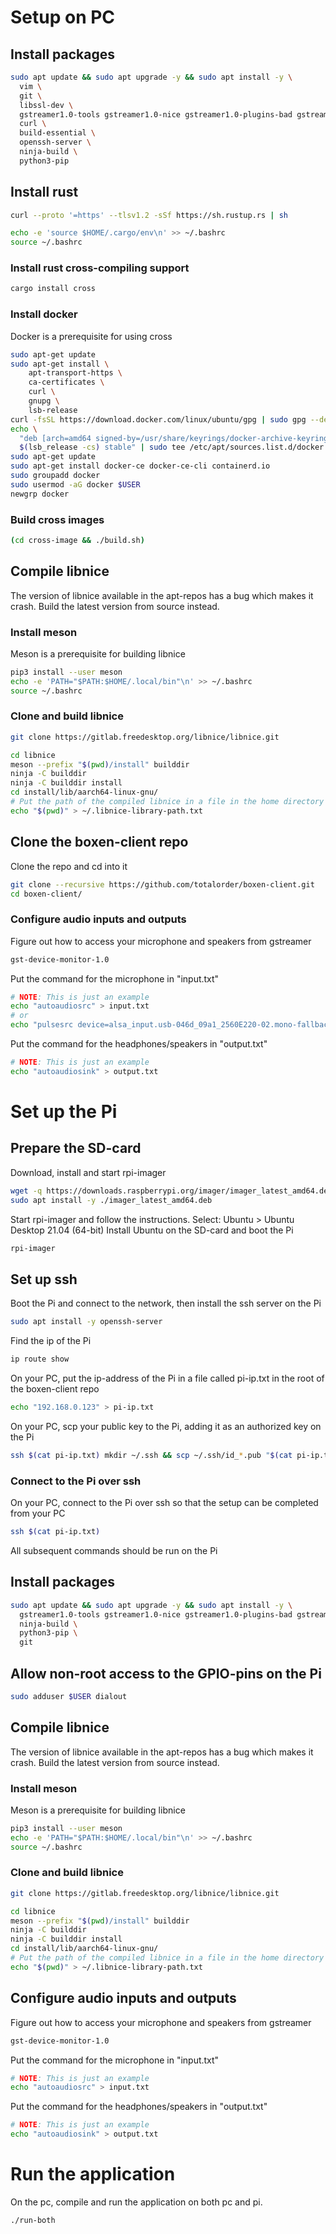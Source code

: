 # Setup on PC
## Install packages
```bash
sudo apt update && sudo apt upgrade -y && sudo apt install -y \
  vim \
  git \
  libssl-dev \
  gstreamer1.0-tools gstreamer1.0-nice gstreamer1.0-plugins-bad gstreamer1.0-plugins-ugly gstreamer1.0-plugins-good libgstreamer1.0-dev git libglib2.0-dev libgstreamer-plugins-bad1.0-dev libsoup2.4-dev libjson-glib-dev \
  curl \
  build-essential \
  openssh-server \
  ninja-build \
  python3-pip
```

## Install rust
```bash
curl --proto '=https' --tlsv1.2 -sSf https://sh.rustup.rs | sh

echo -e 'source $HOME/.cargo/env\n' >> ~/.bashrc
source ~/.bashrc
```

### Install rust cross-compiling support
```bash
cargo install cross
```

### Install docker
Docker is a prerequisite for using cross
```bash
sudo apt-get update
sudo apt-get install \
    apt-transport-https \
    ca-certificates \
    curl \
    gnupg \
    lsb-release
curl -fsSL https://download.docker.com/linux/ubuntu/gpg | sudo gpg --dearmor -o /usr/share/keyrings/docker-archive-keyring.gpg
echo \
  "deb [arch=amd64 signed-by=/usr/share/keyrings/docker-archive-keyring.gpg] https://download.docker.com/linux/ubuntu \
  $(lsb_release -cs) stable" | sudo tee /etc/apt/sources.list.d/docker.list > /dev/null
sudo apt-get update
sudo apt-get install docker-ce docker-ce-cli containerd.io  
sudo groupadd docker
sudo usermod -aG docker $USER
newgrp docker 
```

### Build cross images
```bash
(cd cross-image && ./build.sh)
```

## Compile libnice
The version of libnice available in the apt-repos has a bug which makes it crash. Build the latest version from source instead.

### Install meson
Meson is a prerequisite for building libnice
```bash
pip3 install --user meson
echo -e 'PATH="$PATH:$HOME/.local/bin"\n' >> ~/.bashrc
source ~/.bashrc
```

### Clone and build libnice
```bash
git clone https://gitlab.freedesktop.org/libnice/libnice.git

cd libnice
meson --prefix "$(pwd)/install" builddir
ninja -C builddir
ninja -C builddir install
cd install/lib/aarch64-linux-gnu/
# Put the path of the compiled libnice in a file in the home directory for later use
echo "$(pwd)" > ~/.libnice-library-path.txt
```

## Clone the boxen-client repo
Clone the repo and cd into it
```bash
git clone --recursive https://github.com/totalorder/boxen-client.git
cd boxen-client/
```

### Configure audio inputs and outputs
Figure out how to access your microphone and speakers from gstreamer
```bash
gst-device-monitor-1.0
```

Put the command for the microphone in "input.txt"
```bash
# NOTE: This is just an example
echo "autoaudiosrc" > input.txt
# or
echo "pulsesrc device=alsa_input.usb-046d_09a1_2560E220-02.mono-fallback" > input.txt
```

Put the command for the headphones/speakers in "output.txt"
```bash
# NOTE: This is just an example
echo "autoaudiosink" > output.txt
```

# Set up the Pi

## Prepare the SD-card
Download, install and start rpi-imager
```bash
wget -q https://downloads.raspberrypi.org/imager/imager_latest_amd64.deb
sudo apt install -y ./imager_latest_amd64.deb
```

Start rpi-imager and follow the instructions. Select: Ubuntu > Ubuntu Desktop 21.04 (64-bit)
Install Ubuntu on the SD-card and boot the Pi
```bash
rpi-imager
```

## Set up ssh
Boot the Pi and connect to the network, then install the ssh server on the Pi
```bash
sudo apt install -y openssh-server
```

Find the ip of the Pi
```bash
ip route show
```

On your PC, put the ip-address of the Pi in a file called pi-ip.txt in the root of the boxen-client repo
```bash
echo "192.168.0.123" > pi-ip.txt
```

On your PC, scp your public key to the Pi, adding it as an authorized key on the Pi
```bash
ssh $(cat pi-ip.txt) mkdir ~/.ssh && scp ~/.ssh/id_*.pub "$(cat pi-ip.txt):.ssh/authorized_keys"
```
### Connect to the Pi over ssh
On your PC, connect to the Pi over ssh so that the setup can be completed from your PC
```bash
ssh $(cat pi-ip.txt)
```
All subsequent commands should be run on the Pi

## Install packages
```bash
sudo apt update && sudo apt upgrade -y && sudo apt install -y \
  gstreamer1.0-tools gstreamer1.0-nice gstreamer1.0-plugins-bad gstreamer1.0-plugins-ugly gstreamer1.0-plugins-good \
  ninja-build \
  python3-pip \
  git
```

## Allow non-root access to the GPIO-pins on the Pi
```bash
sudo adduser $USER dialout
```

## Compile libnice
The version of libnice available in the apt-repos has a bug which makes it crash. Build the latest version from source instead.

### Install meson
Meson is a prerequisite for building libnice
```bash
pip3 install --user meson
echo -e 'PATH="$PATH:$HOME/.local/bin"\n' >> ~/.bashrc
source ~/.bashrc
```

### Clone and build libnice
```bash
git clone https://gitlab.freedesktop.org/libnice/libnice.git

cd libnice
meson --prefix "$(pwd)/install" builddir
ninja -C builddir
ninja -C builddir install
cd install/lib/aarch64-linux-gnu/
# Put the path of the compiled libnice in a file in the home directory for later use
echo "$(pwd)" > ~/.libnice-library-path.txt
```

## Configure audio inputs and outputs
Figure out how to access your microphone and speakers from gstreamer
```bash
gst-device-monitor-1.0
```

Put the command for the microphone in "input.txt"
```bash
# NOTE: This is just an example
echo "autoaudiosrc" > input.txt
```

Put the command for the headphones/speakers in "output.txt"
```bash
# NOTE: This is just an example
echo "autoaudiosink" > output.txt
```

# Run the application
On the pc, compile and run the application on both pc and pi.
```bash
./run-both
```
